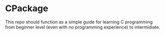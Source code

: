 # CPackage

This repo should function as a simple guide for learning C programming from beginner level (even with no programming experience) to intermidiate.
